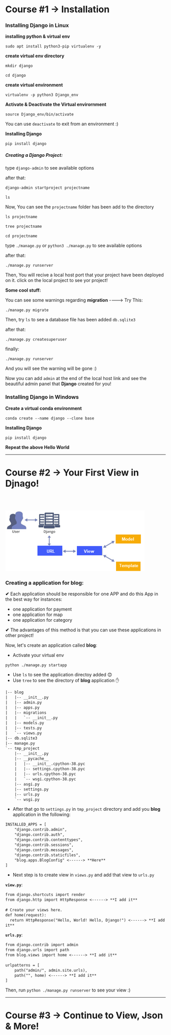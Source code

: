 # Course #1 -> Installation 
### Installing Django in Linux

**installing python & virtual env**
<pre><code>sudo apt install python3-pip virtualenv -y</code></pre>

**create virtual env directory**
<pre><code>mkdir django</code></pre>
<pre><code>cd django</code></pre>

**create virtual environment**
<pre><code>virtualenv -p python3 Django_env</code></pre>

**Activate & Deactivate the Virtual envirornment**
<pre><code>source Django_env/bin/activate</code></pre>

You can use <code>deactivate</code> to exit from an environment :)

**Installing Django**
<pre><code>pip install django</code></pre>

##### Creating a Django Project:
type <code>django-admin</code> to see available options

after that:
<pre><code>django-admin startproject projectname</code></pre>

<pre><code>ls</code></pre>

Now, You can see the <code>projectname</code> folder has been add to the directory
<pre><code>ls projectname</code></pre>
<pre><code>tree projectname</code></pre>
<pre><code>cd projectname</code></pre>

type <code>./manage.py</code> or <code>python3 ./manage.py</code> to see available options

after that:
<pre><code>./manage.py runserver</code></pre>

Then, You will recive a local host port that your project have been deployed on it. click on the local project to see yor project!

**Some cool stuff:**

You can see some warnings regarding **migration** ----> Try This:

<pre><code>./manage.py migrate</code></pre>

Then, try <code>ls</code> to see a database file has been added <code>db.sqlite3</code>

after that:
<pre><code>./manage.py createsuperuser</code></pre>


finally:
<pre><code>./manage.py runserver</code></pre>

And you will see the warning will be gone :)

Now you can add <code>admin</code> at the end of the local host link and see the beautiful admin panel that **Django** created for you! 

### Installing Django in Windows

**Create a virtual conda environment**

<pre><code>conda create --name django --clone base</code></pre>

**Installing Django**
<pre><code>pip install django</code></pre>

**Repeat the above Hello World**

***

# Course #2 -> Your First View in Djnago!

<br></br>

<img src='./images/django-flow.png' 
style="float: center; margin-right: 20px;"/>


### Creating a application for blog:

**✔** Each application should be responsible for one APP and do this App in the best way for instances:
- one application for payment
- one application for map
- one application for category

**✔** The advantages of this method is that you can use these applications in other project!

Now, let's create an application called **blog**:

- Activate your virtual env
<pre><code>python ./manage.py startapp</code></pre>
- Use <code>ls</code> to see the application directoy added 😊
- Use <code>tree</code> to see the directory of **blog** application ✋
```
|-- blog
|   |-- __init__.py
|   |-- admin.py
|   |-- apps.py
|   |-- migrations
|   |   `-- __init__.py
|   |-- models.py
|   |-- tests.py
|   `-- views.py
|-- db.sqlite3
|-- manage.py
`-- tmp_project
    |-- __init__.py
    |-- __pycache__
    |   |-- __init__.cpython-38.pyc
    |   |-- settings.cpython-38.pyc
    |   |-- urls.cpython-38.pyc
    |   `-- wsgi.cpython-38.pyc
    |-- asgi.py
    |-- settings.py
    |-- urls.py
    `-- wsgi.py
```

- After that go to <code>settings.py</code> in <code>tmp_project</code> directory and add you **blog** application in the following:

```
INSTALLED_APPS = [
    "django.contrib.admin",
    "django.contrib.auth",
    "django.contrib.contenttypes",
    "django.contrib.sessions",
    "django.contrib.messages",
    "django.contrib.staticfiles",
    "blog.apps.BlogConfig" <------> **Here**
]
```

- Next step is to create view in <code>views.py</code> and add that view to <code>urls.py</code>

**<code>view.py</code>**:
```
from django.shortcuts import render
from django.http import HttpResponse <------> **I add it**

# Create your views here.
def home(request):
  return HttpResponse("Hello, World! Hello, Django!") <------> **I add it**
```

**<code>urls.py</code>**:
```
from django.contrib import admin
from django.urls import path
from blog.views import home <------> **I add it**

urlpatterns = [
    path("admin/", admin.site.urls),
    path("", home) <------> **I add it**
]
```

Then, run <code>python ./manage.py runserver</code> to see your view :)

***

# Course #3 -> Continue to View, Json & More!
